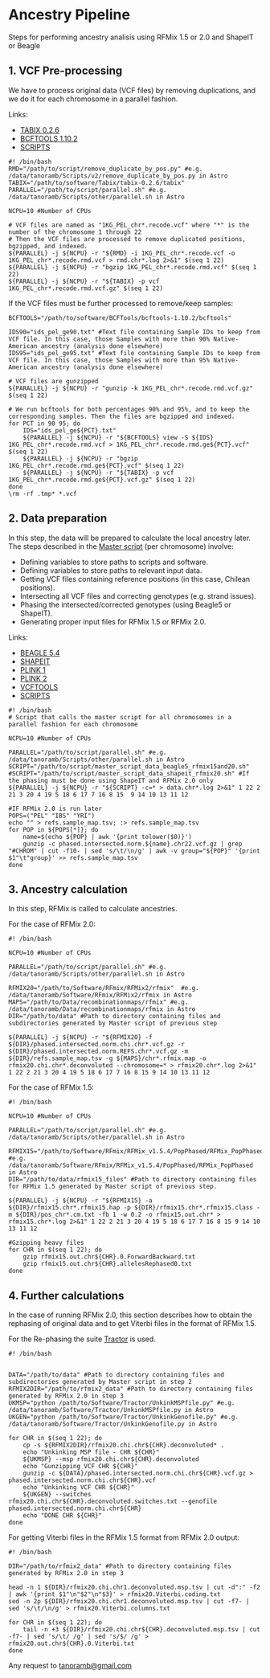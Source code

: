 # Ancestry Pipeline

Steps for performing ancestry analisis using RFMix 1.5 or 2.0 and ShapeIT or Beagle

## 1. VCF Pre-processing

We have to process original data (VCF files) by removing duplications, and we do it for each chromosome in a parallel fashion.

Links:

+ [TABIX 0.2.6](https://sourceforge.net/projects/samtools/files/tabix/tabix-0.2.6.tar.bz2/download)
+ [BCFTOOLS 1.10.2](https://sourceforge.net/projects/samtools/files/samtools/1.10.2/bcftools-1.10.2.tar.bz2/download)
+ [SCRIPTS](https://github.com/tanoramb/Ancestry/tree/eaf4b0bf5a445748de9eccc83b78c008d61b2b34/scripts)



```
#! /bin/bash
RMD="/path/to/script/remove_duplicate_by_pos.py" #e.g. /data/tanoramb/Scripts/v2/remove_duplicate_by_pos.py in Astro
TABIX="/path/to/software/Tabix/tabix-0.2.6/tabix"
PARALLEL="/path/to/script/parallel.sh" #e.g. /data/tanoramb/Scripts/other/parallel.sh in Astro 

NCPU=10 #Number of CPUs

# VCF files are named as "1KG_PEL_chr*.recode.vcf" where "*" is the number of the chromosome 1 through 22
# Then the VCF files are processed to remove duplicated positions, bgzipped, and indexed.
${PARALLEL} -j ${NCPU} -r "${RMD} -i 1KG_PEL_chr*.recode.vcf -o 1KG_PEL_chr*.recode.rmd.vcf > rmd.chr*.log 2>&1" $(seq 1 22)
${PARALLEL} -j ${NCPU} -r "bgzip 1KG_PEL_chr*.recode.rmd.vcf" $(seq 1 22)
${PARALLEL} -j ${NCPU} -r "${TABIX} -p vcf 1KG_PEL_chr*.recode.rmd.vcf.gz" $(seq 1 22)
```

If the VCF files must be further processed to remove/keep samples:

```
BCFTOOLS="/path/to/software/BCFTools/bcftools-1.10.2/bcftools"

IDS90="ids_pel_ge90.txt" #Text file containing Sample IDs to keep from VCF file. In this case, those Samples with more than 90% Native-American ancestry (analysis done elsewhere)
IDS95="ids_pel_ge95.txt" #Text file containing Sample IDs to keep from VCF file. In this case, those Samples with more than 95% Native-American ancestry (analysis done elsewhere)

# VCF files are gunzipped
${PARALLEL} -j ${NCPU} -r "gunzip -k 1KG_PEL_chr*.recode.rmd.vcf.gz" $(seq 1 22)

# We run bcftools for both percentages 90% and 95%, and to keep the corresponding samples. Then the files are bgzipped and indexed.
for PCT in 90 95; do
    IDS="ids_pel_ge${PCT}.txt"
    ${PARALLEL} -j ${NCPU} -r "${BCFTOOLS} view -S ${IDS} 1KG_PEL_chr*.recode.rmd.vcf > 1KG_PEL_chr*.recode.rmd.ge${PCT}.vcf" $(seq 1 22)
    ${PARALLEL} -j ${NCPU} -r "bgzip 1KG_PEL_chr*.recode.rmd.ge${PCT}.vcf" $(seq 1 22)
    ${PARALLEL} -j ${NCPU} -r "${TABIX} -p vcf 1KG_PEL_chr*.recode.rmd.ge${PCT}.vcf.gz" $(seq 1 22)
done
\rm -rf .tmp* *.vcf

```

## 2. Data preparation

In this step, the data will be prepared to calculate the local ancestry later. The steps described in the [Master script](https://github.com/tanoramb/Ancestry/blob/c0557df321d6513d211e4993f941c39fe6e1a57a/scripts/master_script_data_beagle5_rfmix15and20.sh) (per chromosome) involve:

+ Defining variables to store paths to scripts and software.
+ Defining variables to store paths to relevant input data.
+ Getting VCF files containing reference positions (in this case, Chilean positions).
+ Intersecting all VCF files and correcting genotypes (e.g. strand issues).
+ Phasing the intersected/corrected genotypes (using Beagle5 or ShapeIT).
+ Generating proper input files for RFMix 1.5 or RFMix 2.0.

Links:

+ [BEAGLE 5.4](http://faculty.washington.edu/browning/beagle/beagle.html)
+ [SHAPEIT](https://mathgen.stats.ox.ac.uk/genetics_software/shapeit/shapeit.html)
+ [PLINK 1](https://zzz.bwh.harvard.edu/plink/download.shtml#download)
+ [PLINK 2](https://www.cog-genomics.org/plink/2.0/)
+ [VCFTOOLS](https://vcftools.github.io/man_latest.html)
+ [SCRIPTS](https://github.com/tanoramb/Ancestry/tree/c0557df321d6513d211e4993f941c39fe6e1a57a/scripts)

```
#! /bin/bash
# Script that calls the master script for all chromosomes in a parallel fashion for each chromosome
  
NCPU=10 #Number of CPUs

PARALLEL="/path/to/script/parallel.sh" #e.g. /data/tanoramb/Scripts/other/parallel.sh in Astro
SCRIPT="/path/to/script/master_script_data_beagle5_rfmix15and20.sh"
#SCRIPT="/path/to/script/master_script_data_shapeit_rfmix20.sh" #If the phasing must be done using ShapeIT and RFMix 2.0 only
${PARALLEL} -j ${NCPU} -r "${SCRIPT} -c=* > data.chr*.log 2>&1" 1 22 2 21 3 20 4 19 5 18 6 17 7 16 8 15  9 14 10 13 11 12

#IF RFMix 2.0 is run later
POPS=("PEL" "IBS" "YRI")
echo "" > refs.sample_map.tsv; :> refs.sample_map.tsv
for POP in ${POPS[*]}; do
    name=$(echo ${POP} | awk '{print tolower($0)}')
    gunzip -c phased.intersected.norm.${name}.chr22.vcf.gz | grep "#CHROM" | cut -f10- | sed 's/\t/\n/g' | awk -v group="${POP}" '{print $1"\t"group}' >> refs.sample_map.tsv
done
```


## 3. Ancestry calculation

In this step, RFMix is called to calculate ancestries.

For the case of RFMix 2.0:

```
#! /bin/bash
  
NCPU=10 #Number of CPUs

PARALLEL="/path/to/script/parallel.sh" #e.g. /data/tanoramb/Scripts/other/parallel.sh in Astro

RFMIX20="/path/to/Software/RFmix/RFMix2/rfmix"  #e.g. /data/tanoramb/Software/RFmix/RFMix2/rfmix in Astro
MAPS="/path/to/Data/recombinationmaps/rfmix" #e.g. /data/tanoramb/Data/recombinationmaps/rfmix in Astro
DIR="/path/to/data" #Path to directory containing files and subdirectories generated by Master script of previous step 

${PARALLEL} -j ${NCPU} -r "${RFMIX20} -f ${DIR}/phased.intersected.norm.chi.chr*.vcf.gz -r ${DIR}/phased.intersected.norm.REFS.chr*.vcf.gz -m ${DIR}/refs.sample_map.tsv -g ${MAPS}/chr*.rfmix.map -o rfmix20.chi.chr*.deconvoluted --chromosome=* > rfmix20.chr*.log 2>&1" 1 22 2 21 3 20 4 19 5 18 6 17 7 16 8 15 9 14 10 13 11 12
```

For the case of RFMix 1.5:

```
#! /bin/bash
  
NCPU=10 #Number of CPUs

PARALLEL="/path/to/script/parallel.sh" #e.g. /data/tanoramb/Scripts/other/parallel.sh in Astro

RFMIX15="/path/to/Software/RFmix/RFMix_v1.5.4/PopPhased/RFMix_PopPhased"  #e.g. /data/tanoramb/Software/RFmix/RFMix_v1.5.4/PopPhased/RFMix_PopPhased in Astro
DIR="/path/to/data/rfmix15_files" #Path to directory containing files for RFMix 1.5 generated by Master script of previous step.

${PARALLEL} -j ${NCPU} -r "${RFMIX15} -a ${DIR}/rfmix15.chr*.rfmix15.hap -p ${DIR}/rfmix15.chr*.rfmix15.class -m ${DIR}/pos_chr*.cm.txt -fb 1 -w 0.2 -o rfmix15.out.chr* > rfmix15.chr*.log 2>&1" 1 22 2 21 3 20 4 19 5 18 6 17 7 16 8 15 9 14 10 13 11 12

#Gzipping heavy files
for CHR in $(seq 1 22); do
    gzip rfmix15.out.chr${CHR}.0.ForwardBackward.txt
    gzip rfmix15.out.chr${CHR}.allelesRephased0.txt
done
```


## 4. Further calculations

In the case of running RFMix 2.0, this section describes how to obtain the rephasing of original data and to get Viterbi files in the format of RFMix 1.5.

For the Re-phasing the suite [Tractor](https://github.com/Atkinson-Lab/Tractor) is used.

```
#! /bin/bash
  
 
DATA="/path/to/data" #Path to directory containing files and subdirectories generated by Master script in step 2
RFMIX2DIR="/path/to/rfmix2_data" #Path to directory containing files generated by RFMix 2.0 in step 3
UKMSP="python /path/to/Software/Tractor/UnkinkMSPfile.py" #e.g. /data/tanoramb/Software/Tractor/UnkinkMSPfile.py in Astro
UKGEN="python /path/to/Software/Tractor/UnkinkGenofile.py" #e.g. /data/tanoramb/Software/Tractor/UnkinkGenofile.py in Astro

for CHR in $(seq 1 22); do
    cp -s ${RFMIX2DIR}/rfmix20.chi.chr${CHR}.deconvoluted* .
    echo "Unkinking MSP file - CHR ${CHR}"
    ${UKMSP} --msp rfmix20.chi.chr${CHR}.deconvoluted
    echo "Gunzipping VCF CHR ${CHR}"
    gunzip -c ${DATA}/phased.intersected.norm.chi.chr${CHR}.vcf.gz > phased.intersected.norm.chi.chr${CHR}.vcf
    echo "Unkinking VCF CHR ${CHR}"
    ${UKGEN} --switches rfmix20.chi.chr${CHR}.deconvoluted.switches.txt --genofile phased.intersected.norm.chi.chr${CHR}
    echo "DONE CHR ${CHR}"
done
```

For getting Viterbi files in the RFMix 1.5 format from RFMix 2.0 output:
```
#! /bin/bash
  
DIR="/path/to/rfmix2_data" #Path to directory containing files generated by RFMix 2.0 in step 3

head -n 1 ${DIR}/rfmix20.chi.chr1.deconvoluted.msp.tsv | cut -d":" -f2 | awk '{print $1"\n"$2"\n"$3}' > rfmix20.Viterbi.coding.txt
sed -n 2p ${DIR}/rfmix20.chi.chr1.deconvoluted.msp.tsv | cut -f7- | sed 's/\t/\n/g' > rfmix20.Viterbi.columns.txt

for CHR in $(seq 1 22); do
    tail -n +3 ${DIR}/rfmix20.chi.chr${CHR}.deconvoluted.msp.tsv | cut -f7- | sed 's/\t/ /g' | sed 's/$/ /g' > rfmix20.out.chr${CHR}.0.Viterbi.txt
done
```

Any request to tanoramb@gmail.com


